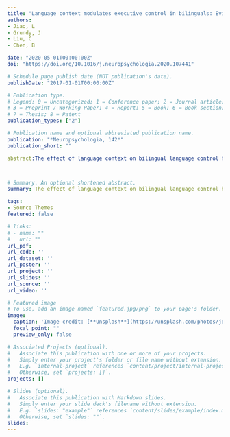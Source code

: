 ```yaml
---
title: "Language context modulates executive control in bilinguals: Evidence from language production"
authors:
- Jiao, L
- Grundy, J
- Liu, C
- Chen, B 

date: "2020-05-01T00:00:00Z"
doi: "https://doi.org/10.1016/j.neuropsychologia.2020.107441"

# Schedule page publish date (NOT publication's date).
publishDate: "2017-01-01T00:00:00Z"

# Publication type.
# Legend: 0 = Uncategorized; 1 = Conference paper; 2 = Journal article;
# 3 = Preprint / Working Paper; 4 = Report; 5 = Book; 6 = Book section;
# 7 = Thesis; 8 = Patent
publication_types: ["2"]

# Publication name and optional abbreviated publication name.
publication: "*Neuropsychologia, 142*"
publication_short: ""

abstract:The effect of language context on bilingual language control has been widely studied, but research examining how these contexts affect executive control is relatively limited. In the present study, we used EEG to examine how language context in production influences executive control in bilinguals. A single group of unbalanced Chinese-English bilinguals completed a modified Flanker task interleaved with a picture-naming task, such that executive control performance was measured in three contexts: Chinese, English, and mixed-language. Event-related potentials (ERPs) revealed larger N2 amplitudes and smaller P3 and LPC (late positive component) amplitudes for the mixed-language context than the single-language context across both congruent and incongruent trials. Moreover, during the language production task, LPC amplitudes in mixed-language context were smaller than in the single-language contexts. These findings suggest that language contexts modulate both bilingual language control and domain-general executive control.



# Summary. An optional shortened abstract.
summary: The effect of language context on bilingual language control has been widely studied, but research examining how these contexts affect executive control is relatively limited...

tags:
- Source Themes
featured: false

# links:
# - name: ""
#   url: ""
url_pdf: 
url_code: ''
url_dataset: ''
url_poster: ''
url_project: ''
url_slides: ''
url_source: ''
url_video: ''

# Featured image
# To use, add an image named `featured.jpg/png` to your page's folder. 
image:
  caption: 'Image credit: [**Unsplash**](https://unsplash.com/photos/jdD8gXaTZsc)'
  focal_point: ""
  preview_only: false

# Associated Projects (optional).
#   Associate this publication with one or more of your projects.
#   Simply enter your project's folder or file name without extension.
#   E.g. `internal-project` references `content/project/internal-project/index.md`.
#   Otherwise, set `projects: []`.
projects: []

# Slides (optional).
#   Associate this publication with Markdown slides.
#   Simply enter your slide deck's filename without extension.
#   E.g. `slides: "example"` references `content/slides/example/index.md`.
#   Otherwise, set `slides: ""`.
slides:
---
```

